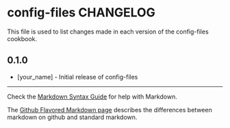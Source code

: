 config-files CHANGELOG
======================

This file is used to list changes made in each version of the config-files cookbook.

0.1.0
-----
- [your_name] - Initial release of config-files

- - -
Check the [Markdown Syntax Guide](http://daringfireball.net/projects/markdown/syntax) for help with Markdown.

The [Github Flavored Markdown page](http://github.github.com/github-flavored-markdown/) describes the differences between markdown on github and standard markdown.
